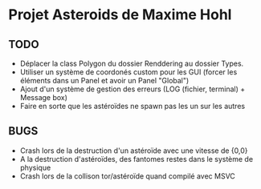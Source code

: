 Projet Asteroids de Maxime Hohl
===============================

TODO
----
 - Déplacer la class Polygon du dossier Renddering au dossier Types.
 - Utiliser un système de coordonés custom pour les GUI (forcer les éléments dans 
   un Panel et avoir un Panel "Global")
 - Ajout d'un système de gestion des erreurs (LOG (fichier, terminal) + Message box)
 - Faire en sorte que les astéroïdes ne spawn pas les un sur les autres

BUGS
----
- Crash lors de la destruction d'un astéroïde avec une vitesse de {0,0}
- A la destruction d'astéroïdes, des fantomes restes dans le système de physique
- Crash lors de la collison tor/astéroïde quand compilé avec MSVC
